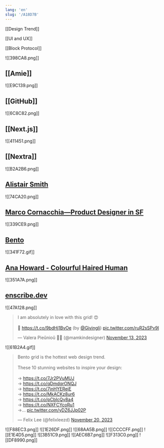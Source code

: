 ```yaml
---
lang: 'en'
slug: '/A18D7B'
---
```


[[Design Trend]]

[[UI and UX]]

[[Block Protocol]]

![[398CA8.png]]

## [[Amie]]

![[E9C139.png]]

## [[GitHub]]

![[6C8C82.png]]

## [[Next.js]]

![[411451.png]]

## [[Nextra]]

![[B2A2B6.png]]

## [Alistair Smith](https://alistair.sh/)

![[74CA20.png]]

## [Marco Cornacchia—Product Designer in SF](https://www.marco.fyi/)

![[339CE9.png]]

## [Bento](https://bento.me/en/home)

![[341F72.gif]]

## [Ana Howard - Colourful Haired Human](https://www.anahoward.me/)

![[351A7A.png]]

## [enscribe.dev](https://enscribe.dev/)

![[47A128.png]]

<blockquote class="twitter-tweet">

<p lang="en" dir="ltr">

I am absolutely in love with this grid! 😍<br/><br/>🔗 <a href="https://t.co/9bdHj1BvOe">https://t.co/9bdHj1BvOe</a> (by <a href="https://twitter.com/Givingli?ref_src=twsrc%5Etfw">@Givingli</a>) <a href="https://t.co/ruR2sSPv9I">pic.twitter.com/ruR2sSPv9I</a>

</p>

&mdash; Valera Pieŭnioŭ 💙💛 (@mamkindesigner) <a href="https://twitter.com/mamkindesigner/status/1724006872792158384?ref_src=twsrc%5Etfw">November 13, 2023</a>

</blockquote>

![[61B2A4.gif]]

<blockquote class="twitter-tweet">

<p lang="en" dir="ltr">

Bento grid is the hottest web design trend. <br/><br/>These 10 stunning websites to inspire your design:<br/><br/>→ <a href="https://t.co/7Jr2PVuMUJ">https://t.co/7Jr2PVuMUJ</a><br/>→ <a href="https://t.co/qDmdqrONQJ">https://t.co/qDmdqrONQJ</a><br/>→ <a href="https://t.co/7jnHYERejE">https://t.co/7jnHYERejE</a><br/>→ <a href="https://t.co/MkACKz8ur6">https://t.co/MkACKz8ur6</a><br/>→ <a href="https://t.co/pCbIcQy8a4">https://t.co/pCbIcQy8a4</a><br/>→ <a href="https://t.co/NXFCYcoRu1">https://t.co/NXFCYcoRu1</a><br/>→… <a href="https://t.co/yDZ6JJp02P">pic.twitter.com/yDZ6JJp02P</a>

</p>

&mdash; Felix Lee (@felixleezd) <a href="https://twitter.com/felixleezd/status/1726621742158995579?ref_src=twsrc%5Etfw">November 20, 2023</a>

</blockquote>

![[F88EC3.png]]
![[1E26DF.png]]
![[68AA5B.png]]
![[CCCCFF.png]]
![[E1E4D5.png]]
![[3B51C9.png]]
![[AEC6B7.png]]
![[F313C0.png]]
![[DF8990.png]]

